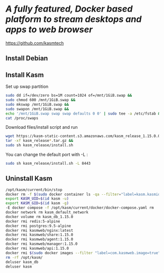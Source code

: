 # *A fully featured, Docker based platform to stream desktops and apps to web browser*
https://github.com/kasmtech
## Install Debian
## Install Kasm
Set up swap partition
```sh
sudo dd if=/dev/zero bs=1M count=1024 of=/mnt/1GiB.swap &&
sudo chmod 600 /mnt/1GiB.swap &&
sudo mkswap /mnt/1GiB.swap &&
sudo swapon /mnt/1GiB.swap &&
echo '/mnt/1GiB.swap swap swap defaults 0 0' | sudo tee -a /etc/fstab &&
cat /proc/swaps
```
Download files/install script and run
```sh
wget https://kasm-static-content.s3.amazonaws.com/kasm_release_1.15.0.06fdc8.tar.gz &&
tar -xf kasm_release*.tar.gz &&
sudo sh kasm_release/install.sh
```
You can change the default port with -L :
```sh
sudo sh kasm_release/install.sh -L 8443
```

## Uninstall Kasm
```sh
/opt/kasm/current/bin/stop
docker rm -f $(sudo docker container ls -qa --filter="label=kasm.kasmid")
export KASM_UID=$(id kasm -u)
export KASM_GID=$(id kasm -g)
-E docker compose -f /opt/kasm/current/docker/docker-compose.yaml rm
docker network rm kasm_default_network
docker volume rm kasm_db_1.15.0
docker rmi redis:5-alpine
docker rmi postgres:9.5-alpine
docker rmi kasmweb/nginx:latest
docker rmi kasmweb/share:1.15.0
docker rmi kasmweb/agent:1.15.0
docker rmi kasmweb/manager:1.15.0
docker rmi kasmweb/api:1.15.0
docker rmi $(sudo docker images --filter "label=com.kasmweb.image=true" -q)
rm -rf /opt/kasm/
deluser kasm_db
deluser kasm
```
